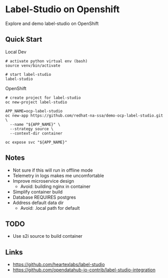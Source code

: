 # Label-Studio on Openshift

Explore and demo label-studio on OpenShift

## Quick Start


Local Dev

```
# activate python virtual env (bash)
source venv/bin/activate

# start label-studio
label-studio
```

OpenShift

```
# create project for label-studio
oc new-project label-studio

APP_NAME=ocp-label-studio
oc new-app https://github.com/redhat-na-ssa/demo-ocp-label-studio.git \
  --name "${APP_NAME}" \
  --strategy source \
  --context-dir container

oc expose svc "${APP_NAME}"
```

## Notes
- Not sure if this will run in offline mode
- Telemetry in logs makes me uncomfortable
- Improve microservice design
  - Avoid: building nginx in container
- Simplify container build
- Database REQUIRES postgres
- Address default data dir
  - Avoid: .local path for default

## TODO
- Use s2i source to build container

## Links
- https://github.com/heartexlabs/label-studio
- https://github.com/opendatahub-io-contrib/label-studio-integration
